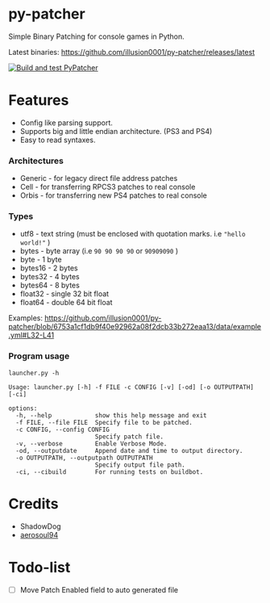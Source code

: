 # py-patcher

Simple Binary Patching for console games in Python.

Latest binaries: https://github.com/illusion0001/py-patcher/releases/latest

[![Build and test PyPatcher](https://github.com/illusion0001/py-patcher/actions/workflows/build_and_test.yml/badge.svg)](https://github.com/illusion0001/py-patcher/actions/workflows/build_and_test.yml)

# Features

- Config like parsing support.
- Supports big and little endian architecture. (PS3 and PS4)
- Easy to read syntaxes.

### Architectures

- Generic - for legacy direct file address patches
- Cell - for transferring RPCS3 patches to real console
- Orbis - for transferring new PS4 patches to real console

### Types

- utf8 - text string (must be enclosed with quotation marks. i.e `"hello world!"` )
- bytes - byte array (i.e `90 90 90 90` or `90909090` )
- byte - 1 byte
- bytes16 - 2 bytes
- bytes32 - 4 bytes
- bytes64 - 8 bytes
- float32 - single 32 bit float
- float64 - double 64 bit float

Examples: https://github.com/illusion0001/py-patcher/blob/6753a1cf1db9f40e92962a08f2dcb33b272eaa13/data/example.yml#L32-L41

### Program usage

```
launcher.py -h

Usage: launcher.py [-h] -f FILE -c CONFIG [-v] [-od] [-o OUTPUTPATH] [-ci]

options:
  -h, --help            show this help message and exit
  -f FILE, --file FILE  Specify file to be patched.
  -c CONFIG, --config CONFIG
                        Specify patch file.
  -v, --verbose         Enable Verbose Mode.
  -od, --outputdate     Append date and time to output directory.
  -o OUTPUTPATH, --outputpath OUTPUTPATH
                        Specify output file path.
  -ci, --cibuild        For running tests on buildbot.
```

# Credits
- ShadowDog
- [aerosoul94](https://github.com/aerosoul94)

# Todo-list

- [ ] Move Patch Enabled field to auto generated file

